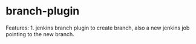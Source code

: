 branch-plugin
=============

Features:
1.
jenkins branch plugin to create branch, also a new jenkins job pointing to the new branch.
